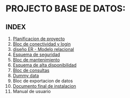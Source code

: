 # PROJECTO BASE DE DATOS:

## INDEX

1. [Planificacion de proyecto](https://docs.google.com/spreadsheets/d/1XcUrZcd4THdE6PE7OQh03UFNnWZY0Vlyt_0TuiByKN8/edit?usp=sharing)
2. [Bloc de conectividad y login](https://github.com/arley02/Proyecto-en-solitario/tree/main/scripts)
3. [diseño ER - Modelo relacional](https://github.com/arley02/Proyecto-en-solitario/tree/main/1%20-%20ER-Relacional-SQL)
4. [Esquema de seguridad](https://github.com/arley02/Proyecto-en-solitario/tree/main/2%20-%20Esquema%20de%20seguridad)
5. [Bloc de mantenimiento](https://github.com/arley02/Proyecto-en-solitario/tree/main/scripts)
6. [Esquema de alta disponibilidad](https://github.com/arley02/Proyecto-en-solitario/tree/main/3%20-%20alta%20disponibilidad)
7. [Bloc de consultas](https://github.com/arley02/Proyecto-en-solitario/tree/main/scripts)
8. [Dummy data](https://github.com/arley02/Proyecto-en-solitario/tree/main/4%20-%20Dummy%20Data)
9. Bloc de exportacion de datos
10. [Documento final de instalacion](https://github.com/arley02/Proyecto-en-solitario/blob/main/documento%20final%20de%20instalacion.md)
11. Manual de usuario
